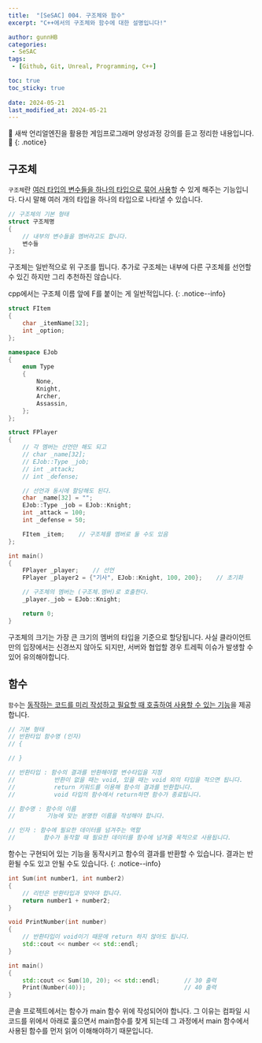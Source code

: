 ```yaml
---
title:  "[SeSAC] 004. 구조체와 함수"
excerpt: "C++에서의 구조체와 함수에 대한 설명입니다!"

author: gunnHB
categories: 
 - SeSAC
tags: 
 - [Github, Git, Unreal, Programming, C++]

toc: true
toc_sticky: true
 
date: 2024-05-21
last_modified_at: 2024-05-21
---
```


🔔 새싹 언리얼엔진을 활용한 게임프로그래머 양성과정 강의를 듣고 정리한 내용입니다. 🔔
{: .notice}

## 구조체
`구조체`란 <u>여러 타입의 변수들을 하나의 타입으로 묶어 사용</u>할 수 있게 해주는 기능입니다. 다시 말해 여러 개의 타입을 하나의 타입으로 나타낼 수 있습니다.

```c++
// 구조체의 기본 형태
struct 구조체명
{
    // 내부의 변수들을 멤버라고도 합니다.
    변수들
};
```

구조체는 일반적으로 위 구조를 띕니다. 추가로 구조체는 내부에 다른 구조체를 선언할 수 있긴 하지만 그리 추천하진 않습니다.

cpp에서는 구조체 이름 앞에 F를 붙이는 게 일반적입니다.
{: .notice--info}

```c++
struct FItem
{
    char _itemName[32];
    int _option;
};

namespace EJob
{
    enum Type
    {
        None,
        Knight,
        Archer,
        Assassin,
    };
};

struct FPlayer
{
    // 각 멤버는 선언만 해도 되고
    // char _name[32];
    // EJob::Type _job;
    // int _attack;
    // int _defense;

    // 선언과 동시에 할당해도 된다.
    char _name[32] = "";
    EJob::Type _job = EJob::Knight;
    int _attack = 100;
    int _defense = 50;

    FItem _item;    // 구조체를 멤버로 둘 수도 있음
};

int main()
{
    FPlayer _player;    // 선언
    FPlayer _player2 = {"기사", EJob::Knight, 100, 200};    // 초기화

    // 구조체의 멤버는 (구조체.멤버)로 호출한다.
    _player._job = EJob::Knight;

    return 0;
}
```

구조체의 크기는 가장 큰 크기의 멤버의 타입을 기준으로 할당됩니다. 사실 클라이언트만의 입장에서는 신경쓰지 않아도 되지만,
서버와 협업할 경우 트레픽 이슈가 발생할 수 있어 유의해야합니다.

## 함수
`함수`는 <u>동작하는 코드를 미리 작성하고 필요할 때 호출하여 사용할 수 있는 기능</u>을 제공합니다.

```c++
// 기본 형태
// 반환타입 함수명 (인자)
// {

// }

// 반환타입 : 함수의 결과를 반환해야할 변수타입을 지정
//           반환이 없을 때는 void, 있을 때는 void 외의 타입을 적으면 됩니다.
//           return 키워드를 이용해 함수의 결과를 반환합니다.
//           void 타입의 함수에서 return하면 함수가 종료됩니다.

// 함수명 : 함수의 이름
//         기능에 맞는 분명한 이름을 작성해야 합니다.

// 인자 : 함수에 필요한 데이터를 넘겨주는 역할
//        함수가 동작할 때 필요한 데이터를 함수에 넘겨줄 목적으로 사용됩니다.
```

함수는 구현되어 있는 기능을 동작시키고 함수의 결과를 반환할 수 있습니다. 결과는 반환될 수도 있고 안될 수도 있습니다.
{: .notice--info}

```c++
int Sum(int number1, int number2)
{
    // 리턴은 반환타입과 맞아야 합니다.
    return number1 + number2;
}

void PrintNumber(int number)
{
    // 반환타입이 void이기 때문에 return 하지 않아도 됩니다.
    std::cout << number << std::endl;               
}

int main()
{
    std::cout << Sum(10, 20); << std::endl;       // 30 출력
    Print(Number(40));                            // 40 출력
}
```

콘솔 프로젝트에서는 함수가 main 함수 위에 작성되어야 합니다. 그 이유는 컴파일 시 코드를 위에서 아래로 훑으면서 main함수를 찾게 되는데
그 과정에서 main 함수에서 사용된 함수를 먼저 읽어 이해해야하기 때문입니다.